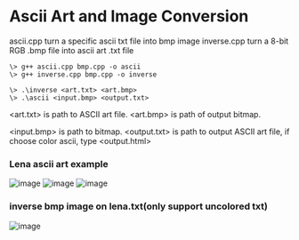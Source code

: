 # Ascii Art and Image Conversion 

ascii.cpp turn a specific ascii txt file into bmp image
inverse.cpp turn a 8-bit RGB .bmp file into ascii art .txt file  

```
\> g++ ascii.cpp bmp.cpp -o ascii
\> g++ inverse.cpp bmp.cpp -o inverse
```
```
\> .\inverse <art.txt> <art.bmp>
\> .\ascii <input.bmp> <output.txt>
```

<art.txt> is path to ASCII art file.
<art.bmp> is path of output bitmap.

<input.bmp> is path to bitmap.
<output.txt> is path to output ASCII art file, if choose color ascii, type <output.html>

### Lena ascii art example
![image](https://user-images.githubusercontent.com/39010822/165588854-22860c1c-1531-4fce-a86c-32b8313f397e.png)
![image](https://user-images.githubusercontent.com/39010822/165588875-a7f6dd85-dea6-480b-8bb8-0043039911ae.png)
![image](https://user-images.githubusercontent.com/39010822/165588908-4fb61233-1921-47e3-8068-468782aed6ef.png)

### inverse bmp image on lena.txt(only support uncolored txt)
![image](https://user-images.githubusercontent.com/39010822/165589081-5a19219f-56f4-444a-8566-7d41a7b38230.png)
